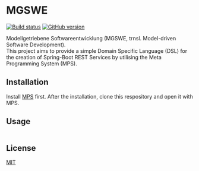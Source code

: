 # MGSWE
[![Build status](https://travis-ci.org/M-a-x-G/MGSWE.svg?branch=master)](https://travis-ci.org/M-a-x-G/MGSWE) 
[![GitHub version](https://badge.fury.io/gh/M-a-x-G%2FMGSWE.svg)](http://badge.fury.io/gh/M-a-x-G%2FMGSWE) 

Modellgetriebene Softwareentwicklung (MGSWE, trnsl. Model-driven Software Development).  
This project aims to provide a simple Domain Specific Language (DSL) for the creation of Spring-Boot REST Services 
by utilising the Meta Programming System (MPS).


## Installation

Install [MPS](https://www.jetbrains.com/mps/download) first. After the installation, clone this respository and open it with MPS.


## Usage

```

```


## License
[MIT](https://github.com/M-a-x-G/MGSWE/blob/master/LICENSE)
